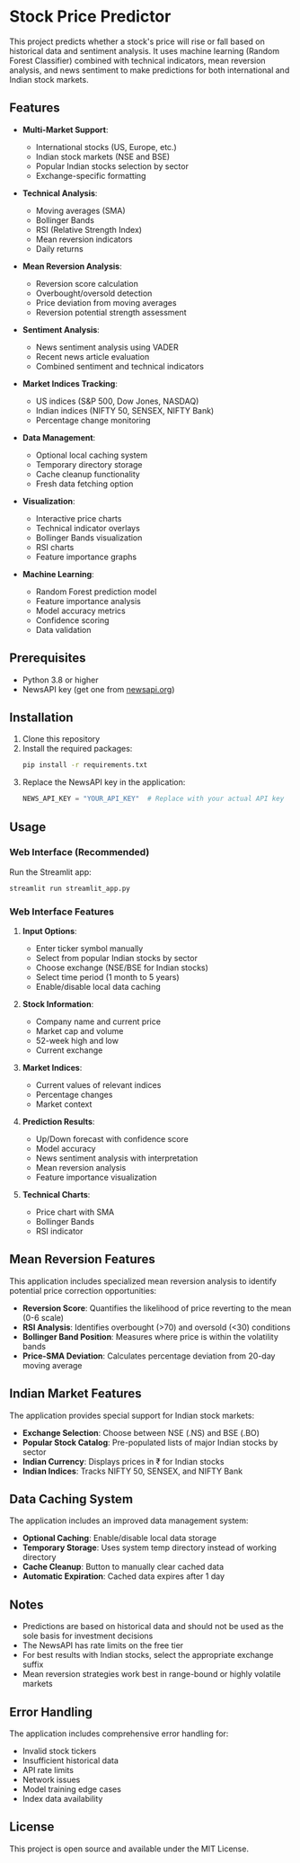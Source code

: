 # Stock Price Predictor

This project predicts whether a stock's price will rise or fall based on historical data and sentiment analysis. It uses machine learning (Random Forest Classifier) combined with technical indicators, mean reversion analysis, and news sentiment to make predictions for both international and Indian stock markets.

## Features

* **Multi-Market Support**:
  * International stocks (US, Europe, etc.)
  * Indian stock markets (NSE and BSE)
  * Popular Indian stocks selection by sector
  * Exchange-specific formatting

* **Technical Analysis**:
  * Moving averages (SMA)
  * Bollinger Bands
  * RSI (Relative Strength Index)
  * Mean reversion indicators
  * Daily returns

* **Mean Reversion Analysis**:
  * Reversion score calculation
  * Overbought/oversold detection
  * Price deviation from moving averages
  * Reversion potential strength assessment

* **Sentiment Analysis**:
  * News sentiment analysis using VADER
  * Recent news article evaluation
  * Combined sentiment and technical indicators

* **Market Indices Tracking**:
  * US indices (S&P 500, Dow Jones, NASDAQ)
  * Indian indices (NIFTY 50, SENSEX, NIFTY Bank)
  * Percentage change monitoring

* **Data Management**:
  * Optional local caching system
  * Temporary directory storage
  * Cache cleanup functionality
  * Fresh data fetching option

* **Visualization**:
  * Interactive price charts
  * Technical indicator overlays
  * Bollinger Bands visualization
  * RSI charts
  * Feature importance graphs

* **Machine Learning**:
  * Random Forest prediction model
  * Feature importance analysis
  * Model accuracy metrics
  * Confidence scoring
  * Data validation

## Prerequisites

* Python 3.8 or higher
* NewsAPI key (get one from [newsapi.org](https://newsapi.org))

## Installation

1. Clone this repository
2. Install the required packages:
   ```bash
   pip install -r requirements.txt
   ```
3. Replace the NewsAPI key in the application:
   ```python
   NEWS_API_KEY = "YOUR_API_KEY"  # Replace with your actual API key
   ```

## Usage

### Web Interface (Recommended)
Run the Streamlit app:
```bash
streamlit run streamlit_app.py
```

### Web Interface Features

1. **Input Options**:
   * Enter ticker symbol manually
   * Select from popular Indian stocks by sector
   * Choose exchange (NSE/BSE for Indian stocks)
   * Select time period (1 month to 5 years)
   * Enable/disable local data caching

2. **Stock Information**:
   * Company name and current price
   * Market cap and volume
   * 52-week high and low
   * Current exchange

3. **Market Indices**:
   * Current values of relevant indices
   * Percentage changes
   * Market context

4. **Prediction Results**:
   * Up/Down forecast with confidence score
   * Model accuracy
   * News sentiment analysis with interpretation
   * Mean reversion analysis
   * Feature importance visualization

5. **Technical Charts**:
   * Price chart with SMA
   * Bollinger Bands
   * RSI indicator

## Mean Reversion Features

This application includes specialized mean reversion analysis to identify potential price correction opportunities:

* **Reversion Score**: Quantifies the likelihood of price reverting to the mean (0-6 scale)
* **RSI Analysis**: Identifies overbought (>70) and oversold (<30) conditions
* **Bollinger Band Position**: Measures where price is within the volatility bands
* **Price-SMA Deviation**: Calculates percentage deviation from 20-day moving average

## Indian Market Features

The application provides special support for Indian stock markets:

* **Exchange Selection**: Choose between NSE (.NS) and BSE (.BO)
* **Popular Stock Catalog**: Pre-populated lists of major Indian stocks by sector
* **Indian Currency**: Displays prices in ₹ for Indian stocks
* **Indian Indices**: Tracks NIFTY 50, SENSEX, and NIFTY Bank

## Data Caching System

The application includes an improved data management system:

* **Optional Caching**: Enable/disable local data storage
* **Temporary Storage**: Uses system temp directory instead of working directory
* **Cache Cleanup**: Button to manually clear cached data
* **Automatic Expiration**: Cached data expires after 1 day

## Notes

* Predictions are based on historical data and should not be used as the sole basis for investment decisions
* The NewsAPI has rate limits on the free tier
* For best results with Indian stocks, select the appropriate exchange suffix
* Mean reversion strategies work best in range-bound or highly volatile markets

## Error Handling

The application includes comprehensive error handling for:
* Invalid stock tickers
* Insufficient historical data
* API rate limits
* Network issues
* Model training edge cases
* Index data availability

## License

This project is open source and available under the MIT License. 